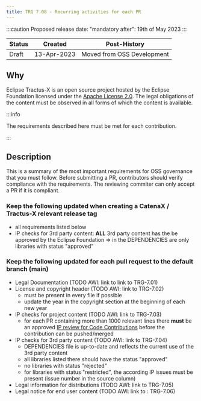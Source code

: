 ```yaml
---
title: TRG 7.08 - Recurring activities for each PR
---
```


:::caution
Proposed release date: "mandatory after": 19th of May 2023
:::

| Status | Created     | Post-History  |
|--------|-------------|---------------|
| Draft  | 13-Apr-2023 | Moved from OSS Development           |

## Why

Eclipse Tractus-X is an open source project hosted by the Eclipse Foundation licensed under the [Apache License 2.0](https://spdx.org/licenses/Apache-2.0). The legal obligations of the content must be observed in all forms of which the content is available.

:::info

The requirements described here must be met for each contribution.

:::

## Description

This is a summary of the most important requirements for OSS governance that you must follow.
Before submitting a PR, contributors should verify compliance with the requirements. The reviewing commiter can only accept a PR if it is compliant.

### Keep the following updated when creating a CatenaX / Tractus-X relevant release tag

- all requirements listed below
- IP checks for 3rd party content: **ALL** 3rd party content has the be approved by the Eclipse Foundation => in the DEPENDENCIES are only libraries with status "approved"

### Keep the following updated for each pull request to the default branch (main)

- Legal Documentation (TODO AWI:  link to  link to TRG-7.01)
- License and copyright header (TODO AWI:  link to TRG-7.02)
  - must be present in every file if possible
  - update the year in the copyright section at the beginning of each new year
- IP checks for project content (TODO AWI:  link to TRG-7.03)
  - for each PR containing more than 1000 relevant lines there **must** be an approved [IP review for Code Contributions](/docs/oss/issues#eclipse-gitlab-ip-issue-tracker) before the contribution can be pushed/merged
- IP checks for 3rd party content (TODO AWI:  link to TRG-7.04)
  - DEPENDENCIES file is up-to-date and reflects the current use of the 3rd party content
  - all libraries listed there should have the status "approved"
  - no libraries with status "rejected"
  - for libraries with status "restricted", the according IP issues must be present (issue number in the source column)
- Legal information for distributions (TODO AWI:  link to TRG-7.05)
- Legal notice for end user content (TODO AWI:  link to : TRG-7.06)
<!---- Cryptography notice (TODO AWI link)--->
